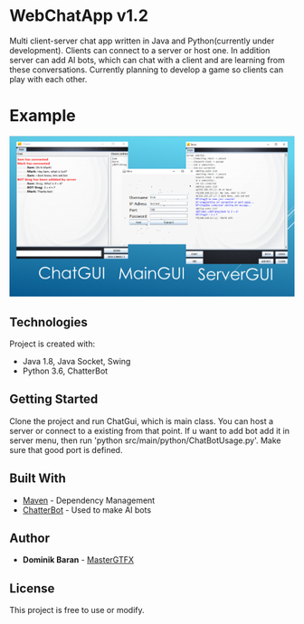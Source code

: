 # WebChatApp v1.2
Multi client-server chat app written in Java and Python(currently under development). Clients can connect to a server or host one. In addition server can add AI bots, which can chat with a client and are learning from these conversations. Currently planning to develop a game so clients can play with each other.

# Example
![example](example.png?raw=true "Example")

## Technologies
Project is created with:
* Java 1.8, Java Socket, Swing
* Python 3.6, ChatterBot

## Getting Started
Clone the project and run ChatGui, which is main class. You can host a server or connect to a existing from that point. If u want to add bot add it in server menu, then run 'python src/main/python/ChatBotUsage.py'. Make sure that good port is defined.

## Built With
* [Maven](https://maven.apache.org/) - Dependency Management
* [ChatterBot](https://github.com/gunthercox/ChatterBot) - Used to make AI bots

## Author
* **Dominik Baran** - [MasterGTFX](https://github.com/MasterGTFX)

## License
This project is free to use or modify.


